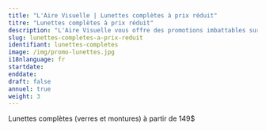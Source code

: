 ```yaml
---
title: "L'Aire Visuelle | Lunettes complètes à prix réduit"
titre: "Lunettes complètes à prix réduit"
description: "L'Aire Visuelle vous offre des promotions imbattables sur tous produits de la vue."
slug: lunettes-completes-a-prix-reduit
identifiant: lunettes-completes
image: /img/promo-lunettes.jpg
i18nlanguage: fr
startdate: 
enddate: 
draft: false
annuel: true
weight: 3
---
```


Lunettes complètes (verres et montures) à partir de 149$
